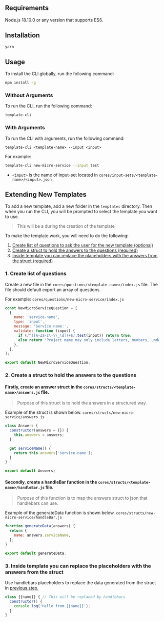 ## Requirements
Node.js 18.10.0 or any version that supports ES6.

## Installation
```bash
yarn
```

## Usage
To install the CLI globally, run the following command:
```bash
npm install -g
```
 
### Without Arguments
To run the CLI, run the following command:
```bash
template-cli
```
### With Arguments
To run the CLI with arguments, run the following command:
```
template-cli <template-name> --input <input>
```

For example:
```bash
template-cli new-micro-service --input test
```

- `<input>` is the name of input-set located in `cores/input-sets/<template-name>/<input>.json`

## Extending New Templates

To add a new template, add a new folder in the `templates` directory. Then when you run the CLI, you will be prompted to select the template you want to use.
> This will be a <template-name> during the creation of the template

To make the template work, you will need to do the following:

1. [Create list of questions to ask the user for the new template (optional)](#1-create-list-of-questions)
2. [Create a struct to hold the answers to the questions (required)](#2-create-a-struct-to-hold-the-answers-to-the-questions)
3. [Inside template you can replace the placeholders with the answers from the struct (required)](#3-inside-template-you-can-replace-the-placeholders-with-the-answers-from-the-struct)

### 1. Create list of questions
Create a new file in the `cores/questions/<template-name>/index.js` file. The file should default export an array of questions.

For example:
`cores/questions/new-micro-service/index.js`
```javascript
const NewMicroServiceQuestion = [
  {
    name: 'service-name',
    type: 'input',
    message: 'Service name:',
    validate: function (input) {
      if (/^([A-Za-z\-\\_\d])+$/.test(input)) return true;
      else return 'Project name may only include letters, numbers, underscores and hashes.';
    },
  },
];

export default NewMicroServiceQuestion;
```

### 2. Create a struct to hold the answers to the questions

#### Firstly, create an **answer struct** in the `cores/structs/<template-name>/answers.js` file.
> Purpose of this struct is to hold the answers in a structured way.

Example of the struct is shown below.
`cores/structs/new-micro-service/answers.js`
```javascript
class Answers {
  constructor(answers = {}) {
    this.answers = answers;
  }

  get serviceName() {
    return this.answers['service-name'];
  }
}

export default Answers;
```


#### Secondly, create a **handleBar function** in the `cores/structs/<template-name>/handleBar.js` file.
> Purpose of this function is to map the answers struct to json that handlebars can use.

Example of the generateData function is shown below.
`cores/structs/new-micro-service/handleBar.js`
```javascript
function generateData(answers) {
  return {
    name: answers.serviceName,
  };
}

export default generateData;
```

### 3. Inside template you can replace the placeholders with the answers from the struct


Use handlebars placeholders to replace the data generated from the struct in [previous step.](#secondly-create-a-generatedata-function-in-the-structstemplate-namegeneratedatajs-file)

```javascript
class {{name}} { // This will be replaced by handlebars
  constructor() {
    console.log('Hello from {{name}}');
  }
}
```
